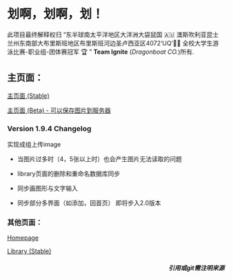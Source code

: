 # 划啊，划啊，划！

此项目最终解释权归 “东半球南太平洋地区大洋洲大袋鼠国 🇦🇺 澳斯吹利亚昆士兰州东南部大布里斯班地区布里斯班河边圣卢西亚区4072‘UQ’🏊🏻‍  全校大学生游泳比赛-职业组-团体赛冠军 🏆️ ” **Team Ignite** (*Dragonboat CO.*)所有.

## 主页面：

[主页面 (Stable)](https://s4523761-fableous.uqcloud.net/index.html)

[主页面 (Beta) - 可以保存图片到服务器](https://s4523761-fableous.uqcloud.net/index_beta.php)

### Version 1.9.4 Changelog

实现成组上传image

- 当图片过多时（4，5张以上时）也会产生图片无法读取的问题

- library页面的删除和重命名数据库同步

- 同步画图形与文字输入

- 同步部分多界面（如添加，回首页）
即将步入2.0版本

### 其他页面：

[Homepage](https://s4523761-fableous.uqcloud.net/home.html)

[Library (Stable)](https://s4523761-fableous.uqcloud.net/library.php)

##### <div align="right">*引用或git需注明来源*</div>
